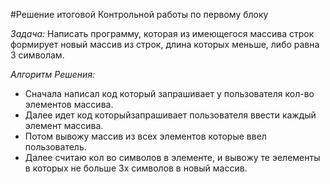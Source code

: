 #Решение итоговой Контрольной работы по первому блоку

*Задача:*
Написать программу, которая из имеющегося массива строк формирует новый массив из строк, длина которых меньше,
либо равна 3 символам. 

*Алгоритм Решения:*
- Сначала написал код который запрашивает у пользователя кол-во элементов массива.
- Далее идет код которыйзапрашивает пользователя ввести каждый элемент массива.
- Потом вывожу массив из всех элементов которые ввел пользователь.
- Далее считаю кол во символов в элементе, и вывожу те эелементы в которых не больше 3х символов в новый массив.
